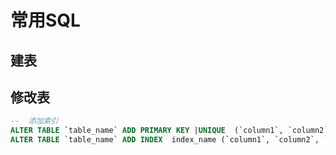 # 常用SQL

## 建表

## 修改表

```sql
--  添加索引
ALTER TABLE `table_name` ADD PRIMARY KEY |UNIQUE  (`column1`, `column2`, `column3`);
ALTER TABLE `table_name` ADD INDEX  index_name (`column1`, `column2`, `column3`);
```